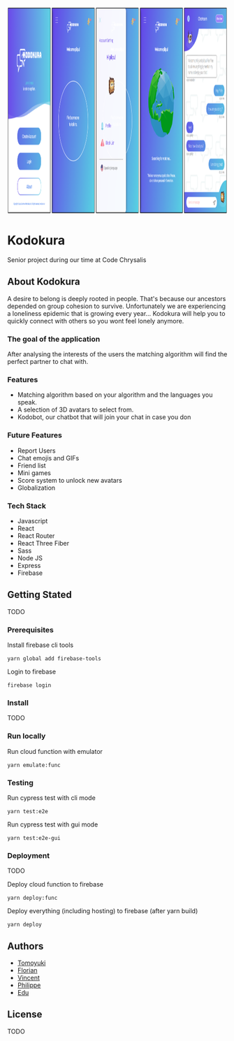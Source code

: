 <div align="center">
  <img src="https://github.com/Ryukyo/Kodokura/blob/development/showcase.PNG?raw=true" alt="screenshot-collection" width="600" height="475"/>
</div>

# Kodokura

Senior project during our time at Code Chrysalis

## About Kodokura

A desire to belong is deeply rooted in people. That's because our ancestors depended on group cohesion to survive.
Unfortunately we are experiencing a loneliness epidemic that is growing every year…
Kodokura will help you to quickly connect with others so you wont feel lonely anymore.

### The goal of the application

After analysing the interests of the users the matching algorithm will find the perfect partner to chat with.

### Features

- Matching algorithm based on your algorithm and the languages you speak.
- A selection of 3D avatars to select from.
- Kodobot, our chatbot that will join your chat in case you don

### Future Features

- Report Users
- Chat emojis and GIFs
- Friend list
- Mini games
- Score system to unlock new avatars
- Globalization

### Tech Stack

- Javascript
- React
- React Router
- React Three Fiber
- Sass
- Node JS
- Express
- Firebase

## Getting Stated

TODO

### Prerequisites

Install firebase cli tools

```
yarn global add firebase-tools
```

Login to firebase

```
firebase login
```

### Install

TODO

### Run locally

Run cloud function with emulator

```
yarn emulate:func
```

### Testing

Run cypress test with cli mode

```
yarn test:e2e
```

Run cypress test with gui mode

```
yarn test:e2e-gui
```

### Deployment

TODO

Deploy cloud function to firebase

```
yarn deploy:func
```

Deploy everything (including hosting) to firebase (after yarn build)

```
yarn deploy
```

## Authors

- [Tomoyuki](https://github.com/bakisunsan)
- [Florian](https://github.com/Ryukyo)
- [Vincent](https://github.com/TwenLeMammouth)
- [Philippe](https://github.com/pw-yuu)
- [Edu](https://github.com/eduru)

## License

TODO
